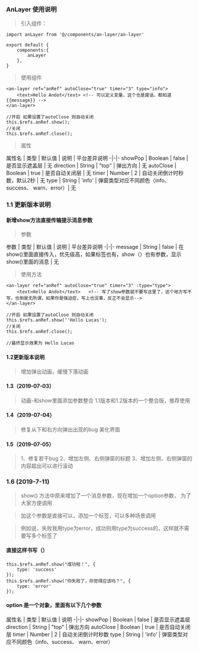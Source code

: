 ### AnLayer 使用说明

<!-- <myTipLayer ref="anRef" timer="3" autoClose="true"></myTipLayer> -->

> 引入组件：

```
import anLayer from '@/components/an-layer/an-layer'

export default {
	components:{
		anLayer
	},
}
```

> 使用组件

```
<an-layer ref="anRef" autoClose="true" timer="3" type="info">
	<text>Hello Andot</text> <!-- 可以定义变量，这个也是废话，都知道{{message}} -->
</an-layer>

//开启 如果设置了autoClose 则自动关闭
this.$refs.anRef.show();
//关闭
this.$refs.anRef.close();
```

> 属性

属性名 | 类型 | 默认值 | 说明 | 平台差异说明 
-|-|-
showPop | Boolean | false | 是否显示遮盖层 | 无
direction | String | "top" | 弹出方向 | 无
autoClose | Boolean | true | 是否自动关闭层 | 无
timer | Number | 2 | 自动关闭倒计时秒数，默认2秒 | 无
type | String | 'info' | 弹窗类型对应不同颜色（info、success、 warn、error）| 无

### 1.1 更新版本说明

#### 新增show方法直接传输提示消息参数

> 参数

参数 | 类型 | 默认值 | 说明 | 平台差异说明 
-|-|-
message | String | false | 在show()里面直接传入，优先级高，如果标签也有，show（）也有参数，显示show()里面的消息 | 无

> 使用方法

```
<an-layer ref="anRef" autoClose="true" timer="3" :type="type">
	<text>Hello Andot</text>   <!-- 写了show参数就不要写这里了，这个地方写不写，也倒是无所谓，如果你是强迫症，写上也没事，反正不会显示-->
</an-layer>

//开启 如果设置了autoClose 则自动关闭
this.$refs.anRef.show(‘'Hello Lucas');
//关闭
this.$refs.anRef.close();

//最终显示效果为 Hello Lucas 
```

#### 1.2更新版本说明

> 增加弹出动画，缓慢下落动画

#### 1.3（2019-07-03）

> 动画-和show里面添加参数整合 1.1版本和1.2版本的一个整合版，推荐使用

#### 1.4（2019-07-04）

> 修复从下和右方向弹出出现的bug 美化界面

#### 1.5（2019-07-05）

> 1、修复若干bug
> 2、增加左侧、右侧弹窗的标题
> 3、增加左侧、右侧弹窗的内容超出可以进行滚动

### 1.6 (2019-7-11)

> show() 方法中原来增加了一个消息参数，现在增加一个option参数， 为了大家方便调用

> 加这个参数是直接可以，添加一个标签，可以多种场景调用

> 例如说，失败我用type为error，成功则用type为success的，这样就不需要写多个标签了

#### 直接这样书写（）

```
this.$refs.anRef.show("成功啦！", {
	type: 'success'
});
this.$refs.anRef.show("你失败了，你觉得应该吗？", {
	type: 'error'
});
```

#### option 是一个对象，里面有以下几个参数
属性名 | 类型 | 默认值 | 说明
-|-|-
showPop | Boolean | false | 是否显示遮盖层
direction | String | "top" | 弹出方向
autoClose | Boolean | true | 是否自动关闭层
timer | Number | 2 | 自动关闭倒计时秒数
type | String | 'info' | 弹窗类型对应不同颜色（info、success、 warn、error）